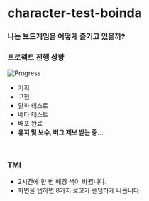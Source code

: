 # character-test-boinda
### 나는 보드게임을 어떻게 즐기고 있을까?

### 프로젝트 진행 상황
![Progress](https://progress-bar.dev/100/?title=deploy&width=400&color=7D95FF)
* 기획
* 구현
* 알파 테스트
* 베타 테스트
* 배포 완료
* **유지 및 보수, 버그 제보 받는 중...**
</br>

### TMI
* 2시간에 한 번 배경 색이 바뀝니다.
* 화면을 탭하면 8가지 로고가 랜덤하게 나옵니다.
</br>
